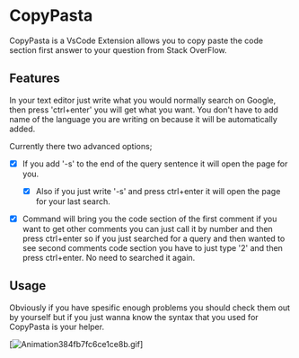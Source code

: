 # CopyPasta

CopyPasta is a VsCode Extension allows you to copy paste the code section first answer to your question from Stack OverFlow.

## Features

In your text editor just write what you would normally search on Google, then press 'ctrl+enter' you will get what you want. You don't have to add name of the language you are writing on because it will be automatically added.

Currently there two advanced options;

- [x] If you add '-s' to the end of the query sentence it will open the page for you.  
    - [x] Also if you just write '-s' and press ctrl+enter it will open the page for your last search.

- [x] Command will bring you the code section of the first comment if you want to get other comments you can just call it by number and then press ctrl+enter so if you just searched for a query and then wanted to see second comments code section you have to just type '2' and then press ctrl+enter. No need to searched it again. 


## Usage
Obviously if you have spesific enough problems you should check them out by yourself but if you just wanna know the syntax that you used for CopyPasta is your helper.


[![Animation384fb7fc6ce1ce8b.gif](https://s6.gifyu.com/images/Animation384fb7fc6ce1ce8b.gif)]
